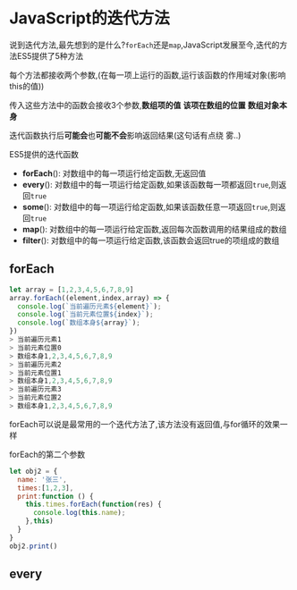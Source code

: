 # JavaScript的迭代方法

​	说到迭代方法,最先想到的是什么?`forEach`还是`map`,JavaScript发展至今,迭代的方法ES5提供了5种方法

每个方法都接收两个参数,(在每一项上运行的函数,运行该函数的作用域对象(影响this的值))

传入这些方法中的函数会接收3个参数,**数组项的值** **该项在数组的位置** **数组对象本身**

迭代函数执行后**可能会**也**可能不会**影响返回结果(这句话有点绕 雾..)

ES5提供的迭代函数



- **forEach**(): 对数组中的每一项运行给定函数,无返回值
- **every**(): 对数组中的每一项运行给定函数,如果该函数每一项都返回`true`,则返回`true`
- **some**(): 对数组中的每一项运行给定函数,如果该函数任意一项返回`true`,则返回`true`
- **map**(): 对数组中的每一项运行给定函数,返回每次函数调用的结果组成的数组
- **filter**(): 对数组中的每一项运行给定函数,该函数会返回true的项组成的数组

## forEach

```JavaScript
let array = [1,2,3,4,5,6,7,8,9]
array.forEach((element,index,array) => {
  console.log(`当前遍历元素${element}`);
  console.log(`当前元素位置${index}`);
  console.log(`数组本身${array}`);
})
> 当前遍历元素1
> 当前元素位置0
> 数组本身1,2,3,4,5,6,7,8,9
> 当前遍历元素2
> 当前元素位置1
> 数组本身1,2,3,4,5,6,7,8,9
> 当前遍历元素3
> 当前元素位置2
> 数组本身1,2,3,4,5,6,7,8,9
```



forEach可以说是最常用的一个迭代方法了,该方法没有返回值,与for循环的效果一样



forEach的第二个参数

```js
let obj2 = {
  name: '张三',
  times:[1,2,3],
  print:function () {
    this.times.forEach(function(res) {
      console.log(this.name);
    },this)
  }
}
obj2.print()

```



## every

```

```





